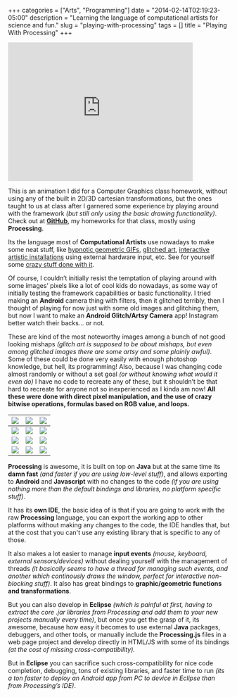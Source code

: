 +++
categories = ["Arts", "Programming"]
date = "2014-02-14T02:19:23-05:00"
description = "Learning the language of computational artists for science and fun."
slug = "playing-with-processing"
tags = []
title = "Playing With Processing"
+++

<iframe width="420" height="315" src="https://www.youtube.com/embed/a2qDobiht7g" frameborder="0" allowfullscreen></iframe>

This is an animation I did for a Computer Graphics class homework, without using any of the built in 2D/3D cartesian transformations, but the ones taught to us at class after I garnered some experience by playing around with the framework _(but still only using the basic drawing functionality)_. Check out at [**GitHub**](https://github.com/Zubieta/Computer_Graphics), my homeworks for that class, mostly using **Processing**.

Its the language most of **Computational Artists** use nowadays to make some neat stuff, like [hypnotic geometric GIFs](https://www.tumblr.com/search/processing+gif), [glitched art](https://www.tumblr.com/search/processing+glitch), [interactive artistic installations](https://www.youtube.com/watch?v=OGoZktCzMS4) using external hardware input, etc. See for yourself some [crazy stuff done with it](https://processing.org/exhibition/).

Of course, I couldn’t initially resist the temptation of playing around with some images’ pixels like a lot of cool kids do nowadays, as some way of initially testing the framework capabilities or basic functionality. I tried making an **Android** camera thing with filters, then it glitched terribly, then I thought of playing for now just with some old images and glitching them, but now I want to make an **Android Glitch/Artsy Camera** app! Instagram better watch their backs... or not.

These are kind of the most noteworthy images among a bunch of not good looking mishaps *(glitch art is supposed to be about mishaps, but even among glitched images there are some artsy and some plainly awful)*. Some of these could be done very easily with enough photoshop knowledge, but hell, its programming! Also, because I was changing code almost randomly or without a set goal *(or without knowing what would it even do)* I have no code to recreate any of these, but it shouldn’t be that hard to recreate for anyone not so inexperienced as I kinda am now! **All these were done with direct pixel manipulation, and the use of crazy bitwise operations, formulas based on RGB value, and loops.**

| [![](https://i.imgur.com/uK99OCH.png)](https://i.imgur.com/uK99OCH.png) | [![](https://i.imgur.com/8pGEv3u.png)](https://i.imgur.com/8pGEv3u.png) | [![](https://i.imgur.com/I7UAuy9.png)](https://i.imgur.com/I7UAuy9.png) |
|---|---|---|
| [![](https://i.imgur.com/SBoNneC.png)](https://i.imgur.com/SBoNneC.png) | [![](https://i.imgur.com/1x9EkUl.png)](https://i.imgur.com/1x9EkUl.png) | [![](https://i.imgur.com/WaqbgcQ.png)](https://i.imgur.com/WaqbgcQ.png)
| [![](https://i.imgur.com/NPCJnXH.png)](https://i.imgur.com/NPCJnXH.png) | [![](https://i.imgur.com/rAP7ERq.png)](https://i.imgur.com/rAP7ERq.png) | [![](https://i.imgur.com/w2R0RBx.png)](https://i.imgur.com/w2R0RBx.png) |
| [![](https://i.imgur.com/jsJh4jm.png)](https://i.imgur.com/jsJh4jm.png) | [![](https://i.imgur.com/J5NWF9I.png)](https://i.imgur.com/J5NWF9I.png) | [![](https://i.imgur.com/WyQEtNq.png)](https://i.imgur.com/WyQEtNq.png) |

**Processing** is awesome, it is built on top on **Java** but at the same time its **damn fast** *(and faster if you are using low-level stuff)*, and allows exporting to **Android** and **Javascript** with no changes to the code *(if you are using nothing more than the default bindings and libraries, no platform specific stuff)*.

It has its **own IDE**, the basic idea of is that if you are going to work with the raw **Processing** language, you can export the working app to other platforms without making any changes to the code, the IDE handles that, but at the cost that you can't use any existing library that is specific to any of those.

It also makes a lot easier to manage **input events** *(mouse, keyboard, external sensors/devices)* without dealing yourself with the management of threads *(it basically seems to have a thread for managing such events, and another which continously draws the window, perfect for interactive non-blocking stuff)*. It also has great bindings to **graphic/geometric functions and transformations**.

But you can also develop in **Eclipse** *(which is painful at first, having to extract the core .jar libraries from Processing and add them to your new projects manually every time)*, but once you get the grasp of it, its awesome, because how easy it becomes to use external **Java** packages, debuggers, and other tools, or manually include the **Processing.js** files in a web page project and develop directly in HTML/JS with some of its bindings *(at the cost of missing cross-compatibility).*

But in **Eclipse** you can sacrifice such cross-compatibility for nice code completion, debugging, tons of existing libraries, and faster time to run *(its a ton faster to deploy an Android app from PC to device in Eclipse than from Processing’s IDE)*.
